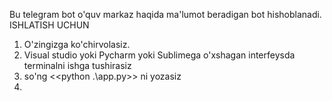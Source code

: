 Bu telegram bot o'quv markaz haqida ma'lumot beradigan bot hishoblanadi.
ISHLATISH UCHUN
1. O'zingizga ko'chirvolasiz.
2. Visual studio yoki Pycharm yoki Sublimega o'xshagan interfeysda terminalni ishga tushirasiz
3. so'ng  <<python .\app.py>>  ni yozasiz
4.    
